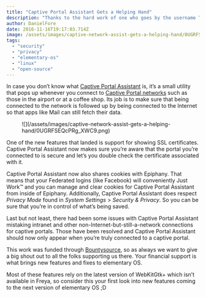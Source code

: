 ```yaml
---
title: "Captive Portal Assistant Gets a Helping Hand"
description: "Thanks to the hard work of one who goes by the username TheLemonMan, Captive Portal Assistant (capnet-assist) has received a much needed fix and a couple new features."
author: DanielFore
date: 2016-11-16T19:17:03.714Z
image: /assets/images/captive-network-assist-gets-a-helping-hand/0UGRFSEQcPRg_XWC9.png
tags:
  - "security"
  - "privacy"
  - "elementary-os"
  - "linux"
  - "open-source"
---
```


In case you don’t know what [Captive Portal Assistant](https://launchpad.net/capnet-assist) is, it’s a small utility that pops up whenever you connect to [Captive Portal networks](https://en.wikipedia.org/wiki/Captive_portal) such as those in the airport or at a coffee shop. Its job is to make sure that being connected to the network is followed up by being connected to the Internet so that apps like Mail can still fetch their data.

<figure markdown="1">
![](/assets/images/captive-network-assist-gets-a-helping-hand/0UGRFSEQcPRg_XWC9.png)
</figure>

One of the new features that landed is support for showing SSL certificates. Captive Portal Assistant now makes sure you’re aware that the portal you’re connected to is secure and let’s you double check the certificate associated with it.

Captive Portal Assistant now also shares cookies with Epiphany. That means that your Federated logins (like Facebook) will conveniently Just Work™ and you can manage and clear cookies for Captive Portal Assistant from inside of Epiphany. Additionally, Captive Portal Assistant does respect *Privacy Mode* found in *System Settings* &gt; *Security & Privacy*. So you can be sure that you’re in control of what’s being saved.

Last but not least, there had been some issues with Captive Portal Assistant mistaking intranet and other non-Internet-but-still-a-network connections for captive portals. Those have been resolved and Captive Portal Assistant should now only appear when you’re truly connected to a captive portal.

This work was funded through [Bountysource](https://www.bountysource.com/teams/elementary), so as always we want to give a big shout out to all the folks supporting us there. Your financial support is what brings new features and fixes to elementary OS.

Most of these features rely on the latest version of WebKitGtk+ which isn’t available in Freya, so consider this your first look into new features coming to the next version of elementary OS ;D
